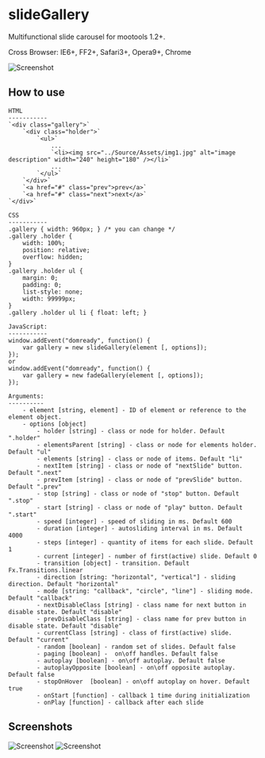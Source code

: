slideGallery
============

Multifunctional slide carousel for mootools 1.2+.

Cross Browser: IE6+, FF2+, Safari3+, Opera9+, Chrome

![Screenshot](http://juverman.narod.ru/slideGallery/screen.png)

How to use
----------
	HTML
	-----------
	`<div class="gallery">`
		`<div class="holder">`
			`<ul>`
				...
				`<li><img src="../Source/Assets/img1.jpg" alt="image description" width="240" height="180" /></li>`
				...
			`</ul>`
		`</div>`
		`<a href="#" class="prev">prev</a>`
		`<a href="#" class="next">next</a>`
	`</div>`
	
	CSS
	-----------
	.gallery { width: 960px; } /* you can change */
	.gallery .holder {
		width: 100%;
		position: relative;
		overflow: hidden;
	}
	.gallery .holder ul {
		margin: 0;
		padding: 0;
		list-style: none;
		width: 99999px;
	}
	.gallery .holder ul li { float: left; }
	
	JavaScript:
	-----------
	window.addEvent("domready", function() {
        var gallery = new slideGallery(element [, options]);
    });
	or 
	window.addEvent("domready", function() {
        var gallery = new fadeGallery(element [, options]);
    });
	
	Arguments:
	----------
		- element [string, element] - ID of element or reference to the element object.
		- options [object]
			- holder [string] - class or node for holder. Default ".holder"
			- elementsParent [string] - class or node for elements holder. Default "ul"
			- elements [string] - class or node of items. Default "li"
			- nextItem [string] - class or node of "nextSlide" button. Default ".next"
			- prevItem [string] - class or node of "prevSlide" button. Default ".prev"
			- stop [string] - class or node of "stop" button. Default ".stop"
			- start [string] - class or node of "play" button. Default ".start"
			- speed [integer] - speed of sliding in ms. Default 600
			- duration [integer] - autosliding interval in ms. Default 4000
			- steps [integer] - quantity of items for each slide. Default 1
			- current [integer] - number of first(active) slide. Default 0
			- transition [object] - transition. Default Fx.Transitions.linear
			- direction [string: "horizontal", "vertical"] - sliding direction. Default "horizontal"
			- mode [string: "callback", "circle", "line"] - sliding mode. Default "callback"
			- nextDisableClass [string] - class name for next button in disable state. Default "disable"
			- prevDisableClass [string] - class name for prev button in disable state. Default "disable"
			- currentClass [string] - class of first(active) slide. Default "current"
			- random [boolean] - random set of slides. Default false
			- paging [boolean] -  on\off handles. Default false
			- autoplay [boolean] - on\off autoplay. Default false
			- autoplayOpposite [boolean] - on\off opposite autoplay. Default false
			- stopOnHover  [boolean] - on\off autoplay on hover. Default true
			- onStart [function] - callback 1 time during initialization
			- onPlay [function] - callback after each slide

			
Screenshots
-----------
![Screenshot](http://juverman.narod.ru/slideGallery/screen-1.jpg)
![Screenshot](http://juverman.narod.ru/slideGallery/screen-2.jpg)